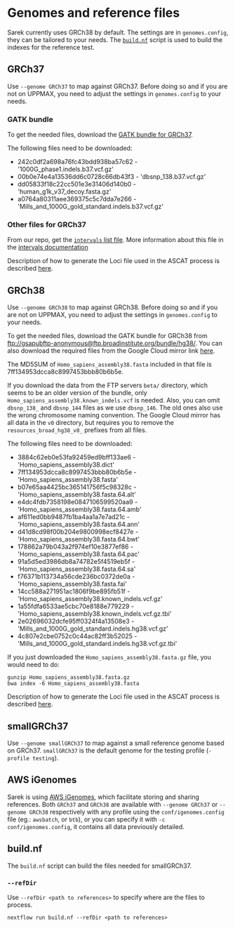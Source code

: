 # Genomes and reference files

Sarek currently uses GRCh38 by default.
The settings are in `genomes.config`, they can be tailored to your needs.
The [`build.nf`](#buildnf) script is used to build the indexes for the reference test.

## GRCh37

Use `--genome GRCh37` to map against GRCh37.
Before doing so and if you are not on UPPMAX, you need to adjust the settings in `genomes.config` to your needs.

### GATK bundle

To get the needed files, download the [GATK bundle for GRCh37](ftp://gsapubftp-anonymous@ftp.broadinstitute.org/bundle/b37/).

The following files need to be downloaded:

- 242c0df2a698a76fc43bdd938ba57c62 - '1000G\_phase1.indels.b37.vcf.gz'
- 00b0e74e4a13536dd6c0728c66db43f3 - 'dbsnp\_138.b37.vcf.gz'
- dd05833f18c22cc501e3e31406d140b0 - 'human\_g1k\_v37\_decoy.fasta.gz'
- a0764a80311aee369375c5c7dda7e266 - 'Mills\_and\_1000G\_gold\_standard.indels.b37.vcf.gz'

### Other files for GRCh37

From our repo, get the [`intervals` list file](https://raw.githubusercontent.com/SciLifeLab/Sarek/master/repeats/wgs_calling_regions.grch37.list).
More information about this file in the [intervals documentation](INTERVALS.md)

Description of how to generate the Loci file used in the ASCAT process is described [here](https://github.com/SciLifeLab/Sarek/blob/master/docs/ASCAT.md).

## GRCh38

Use `--genome GRCh38` to map against GRCh38.
Before doing so and if you are not on UPPMAX, you need to adjust the settings in `genomes.config` to your needs.

To get the needed files, download the GATK bundle for GRCh38 from [ftp://gsapubftp-anonymous@ftp.broadinstitute.org/bundle/hg38/](ftp://gsapubftp-anonymous@ftp.broadinstitute.org/bundle/hg38/).
You can also download the required files from the Google Cloud mirror link [here](https://console.cloud.google.com/storage/browser/genomics-public-data/resources/broad/hg38/v0).

The MD5SUM of `Homo_sapiens_assembly38.fasta` included in that file is 7ff134953dcca8c8997453bbb80b6b5e.

If you download the data from the FTP servers `beta/` directory, which seems to be an older version of the bundle, only `Homo_sapiens_assembly38.known_indels.vcf` is needed.
Also, you can omit `dbsnp_138_` and `dbsnp_144` files as we use `dbsnp_146`.
The old ones also use the wrong chromosome naming convention.
The Google Cloud mirror has all data in the `v0` directory, but requires you to remove the `resources_broad_hg38_v0_` prefixes from all files.

The following files need to be downloaded:

- 3884c62eb0e53fa92459ed9bff133ae6 - 'Homo_sapiens_assembly38.dict'
- 7ff134953dcca8c8997453bbb80b6b5e - 'Homo_sapiens_assembly38.fasta'
- b07e65aa4425bc365141756f5c98328c - 'Homo_sapiens_assembly38.fasta.64.alt'
- e4dc4fdb7358198e0847106599520aa9 - 'Homo_sapiens_assembly38.fasta.64.amb'
- af611ed0bb9487fb1ba4aa1a7e7ad21c - 'Homo_sapiens_assembly38.fasta.64.ann'
- d41d8cd98f00b204e9800998ecf8427e - 'Homo_sapiens_assembly38.fasta.64.bwt'
- 178862a79b043a2f974ef10e3877ef86 - 'Homo_sapiens_assembly38.fasta.64.pac'
- 91a5d5ed3986db8a74782e5f4519eb5f - 'Homo_sapiens_assembly38.fasta.64.sa'
- f76371b113734a56cde236bc0372de0a - 'Homo_sapiens_assembly38.fasta.fai'
- 14cc588a271951ac1806f9be895fb51f - 'Homo_sapiens_assembly38.known_indels.vcf.gz'
- 1a55fdfa6533ae5cbc70e8188e779229 - 'Homo_sapiens_assembly38.known_indels.vcf.gz.tbi'
- 2e02696032dcfe95ff0324f4a13508e3 - 'Mills_and_1000G_gold_standard.indels.hg38.vcf.gz'
- 4c807e2cbe0752c0c44ac82ff3b52025 - 'Mills_and_1000G_gold_standard.indels.hg38.vcf.gz.tbi'

If you just downloaded the `Homo_sapiens_assembly38.fasta.gz` file, you would need to do:

```
gunzip Homo_sapiens_assembly38.fasta.gz
bwa index -6 Homo_sapiens_assembly38.fasta
```

Description of how to generate the Loci file used in the ASCAT process is described [here](https://github.com/SciLifeLab/Sarek/blob/master/docs/ASCAT.md).

## smallGRCh37

Use `--genome smallGRCh37` to map against a small reference genome based on GRCh37.
`smallGRCh37` is the default genome for the testing profile (`-profile testing`).

## AWS iGenomes
Sarek is using [AWS iGenomes](https://ewels.github.io/AWS-iGenomes/), which facilitate storing and sharing references.
Both `GRCh37` and `GRCh38` are available with `--genome GRCh37` or `--genome GRCh38` respectively with any profile using the `conf/igenomes.config` file (eg.: `awsbatch`, or `btb`), or you can specify it with `-c conf/igenomes.config`, it contains all data previously detailed.

## build.nf

The `build.nf` script can build the files needed for smallGRCh37.

### `--refDir`

Use `--refDir <path to references>` to specify where are the files to process.

```
nextflow run build.nf --refDir <path to references>
```
